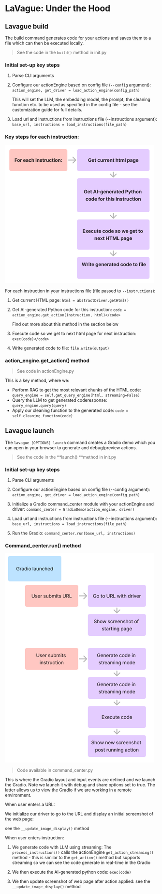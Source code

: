 # LaVague: Under the Hood

## Lavague build

The build command generates code for your actions and saves them to a file which can then be executed locally.

> See the code in the `build()` method in init.py

### Initial set-up key steps

1. Parse CLI arguments

2. Configure our actionEngine based on config file (`--config` argument): `action_engine, get_driver = load_action_engine(config_path)`

    This will set the LLM, the embedding model, the prompt, the cleaning function etc. to be used as specified in the config file - see the customization guide for full details.

3. Load url and instructions from instructions file (--instructions argument): `base_url, instructions = load_instructions(file_path)`

### Key steps for each instruction:

![execute-instruction-schema](../../assets/execute-instruction.png)

For each instruction in your instructions file (file passed to `--instructions`):

1. Get current HTML page: `html = abstractDriver.getHtml()`

2. Get AI-generated Python code for this instruction: `code = action_engine.get_action(instruction, html)</code>`

    Find out more about this method in the section below

3. Execute code so we get to next html page for next instruction: `exec(code)</code>`

4. Write generated code to file: `file.write(output)`

### action_engine.get_action() method

> See code in actionEngine.py

This is a key method, where we:

- Perform RAG to get the most relevant chunks of the HTML code: `query_engine = self.get_query_engine(html, streaming=False)`
- Query the LLM to get generated coderesponse: `query_engine.query(query)`
- Apply our cleaning function to the generated code: `code = self.cleaning_function(code)`

## Lavague launch

The `lavague [OPTIONS] launch` command creates a Gradio demo which you can open in your browser to generate and debug/preview actions.

> See the code in the **launch() **method in init.py

### Initial set-up key steps

1. Parse CLI arguments

2. Configure our actionEngine based on config file (--config argument): `action_engine, get_driver = load_action_engine(config_path)`

3. Initialize a Gradio command_center module with your actionEngine and driver: `command_center = GradioDemo(action_engine, driver)`

4. Load url and instructions from instructions file (--instructions argument): `base_url, instructions = load_instructions(file_path)`

5. Run the Gradio: `command_center.run(base_url, instructions)`

### Command_center.run() method

![gradio-schema](../../assets/gradio.png)

> Code available in command_center.py

This is where the Gradio layout and input events are defined and we launch the Gradio. Note we launch it with debug and share options set to true. The latter allows us to view the Gradio if we are working in a remote environment.

When user enters a URL:

We initialize our driver to go to the URL and display an initial screenshot of the web page:

see the `__update_image_display()` method

When user enters instruction:

1. We generate code with LLM using streaming: The `process_instructions()` calls the actionEngine `get_action_streaming()` method - this is similar to the `get_action()` method but supports streaming so we can see the code generate in real-time in the Gradio

2. We then execute the AI-generated python code: `exec(code)`

3. We then update screenshot of web page after action applied: see the `__update_image_display()` method